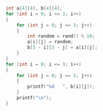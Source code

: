 ​

```cpp
int a[4][4], b[4][4];
for (int i = 0; i <= 3; i++)
{
	for (int j = 0; j <= 3; j++)
	{
		int random = rand() % 10;
		a[i][j] = random;
		b[3 - i][3 - j] = a[i][j];
	}
}
for (int i = 0; i <= 3; i++)
{
	for (int j = 0; j <= 3; j++)
	{
		printf("%d   ", b[i][j]);
	}
	printf("\n");
}
```

![](data:image/gif;base64,R0lGODlhAQABAPABAP///wAAACH5BAEKAAAALAAAAAABAAEAAAICRAEAOw== "点击并拖拽以移动")

​